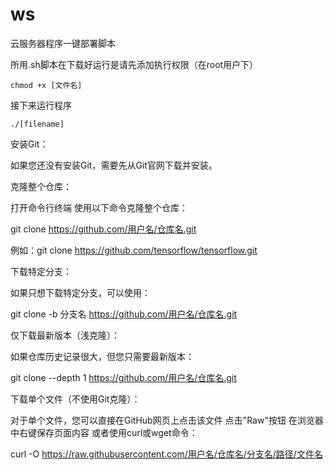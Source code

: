 # ws
云服务器程序一键部署脚本

所用.sh脚本在下载好运行是请先添加执行权限（在root用户下）
```shell
chmod +x [文件名]
```
接下来运行程序
```shell
./[filename]
```

安装Git：

如果您还没有安装Git，需要先从Git官网下载并安装。


克隆整个仓库：

打开命令行终端
使用以下命令克隆整个仓库：

git clone https://github.com/用户名/仓库名.git

例如：git clone https://github.com/tensorflow/tensorflow.git


下载特定分支：

如果只想下载特定分支，可以使用：

git clone -b 分支名 https://github.com/用户名/仓库名.git

仅下载最新版本（浅克隆）：

如果仓库历史记录很大，但您只需要最新版本：

git clone --depth 1 https://github.com/用户名/仓库名.git

下载单个文件（不使用Git克隆）：

对于单个文件，您可以直接在GitHub网页上点击该文件
点击"Raw"按钮
在浏览器中右键保存页面内容
或者使用curl或wget命令：

curl -O https://raw.githubusercontent.com/用户名/仓库名/分支名/路径/文件名
